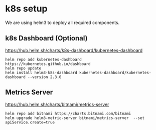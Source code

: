 # k8s setup
We are using helm3 to deploy all required components.

## k8s Dashboard (Optional)

https://hub.helm.sh/charts/k8s-dashboard/kubernetes-dashboard

```
helm repo add kubernetes-dashboard https://kubernetes.github.io/dashboard
helm repo update
helm install helm3-k8s-dashboard kubernetes-dashboard/kubernetes-dashboard --version 2.3.0
```

## Metrics Server

https://hub.helm.sh/charts/bitnami/metrics-server
```
helm repo add bitnami https://charts.bitnami.com/bitnami
helm upgrade helm3-metric-server bitnami/metrics-server  --set apiService.create=true
```

